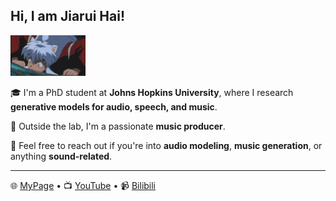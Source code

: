 <h2>Hi, I am Jiarui Hai!</h2>
<img src="犬夜叉.gif" alt="Logo" width="120"/>

🎓 I'm a PhD student at **Johns Hopkins University**, where I research **generative models for audio, speech, and music**.

🎹 Outside the lab, I'm a passionate **music producer**.

💬 Feel free to reach out if you're into **audio modeling**, **music generation**, or anything **sound-related**.

<hr>

🌐 <a href="https://haidog-yaqub.github.io">MyPage</a> •  📺 <a href="https://www.youtube.com/@higobeatz">YouTube</a> •  📹 <a href="https://space.bilibili.com/182484522">Bilibili</a>
